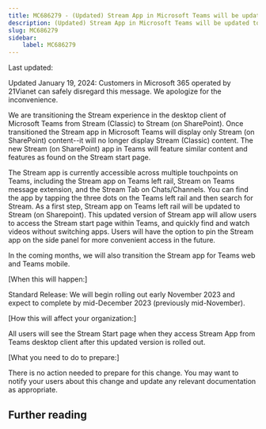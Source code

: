 ```yaml
---
title: MC686279 - (Updated) Stream App in Microsoft Teams will be updated to Stream (on SharePoint)
description: (Updated) Stream App in Microsoft Teams will be updated to Stream (on SharePoint)
slug: MC686279
sidebar:
    label: MC686279
---
```



Last updated: 

<p>Updated January 19, 2024: Customers in Microsoft 365 operated by 21Vianet can safely disregard this message. We apologize for the inconvenience.</p><p>We are transitioning the Stream experience in the desktop client of Microsoft Teams from Stream (Classic) to Stream (on SharePoint). Once transitioned the Stream app in Microsoft Teams will display only Stream (on SharePoint) content--it will no longer display Stream (Classic) content. The new Stream (on SharePoint) app in Teams will feature similar content and features as found on the Stream start page.</p><p>The Stream app is currently accessible across multiple touchpoints on Teams, including the Stream app on Teams left rail, Stream on Teams message extension, and the Stream Tab on Chats/Channels. You can find the app by tapping the three dots on the Teams left rail and then search for Stream. As a first step, Stream app on Teams left rail will be updated to Stream (on Sharepoint). This updated version of Stream app will allow users to access the Stream start page within Teams, and quickly find and watch videos without switching apps. Users will have the option to pin the Stream app on the side panel for more convenient access in the future.</p><p>In the coming months, we will also transition the Stream app for Teams web and Teams mobile.</p><p>[When this will happen:]</p><p>Standard Release: We will begin rolling out early November 2023 and expect to complete by mid-December 2023 (previously mid-November).</p><p>[How this will affect your organization:]</p><p>All users will see the Stream Start page when they access Stream App from Teams desktop client after this updated version is rolled out.&nbsp;&nbsp;</p><p>[What you need to do to prepare:]</p><p>There is no action needed to prepare for this change. You may want to notify your users about this change and update any relevant documentation as appropriate.</p>

## Further reading
